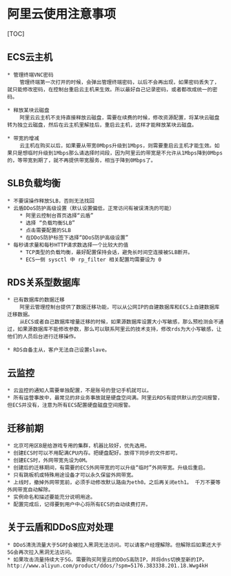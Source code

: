# 阿里云使用注意事项

[TOC]

## ECS云主机
	* 管理终端VNC密码
		管理终端第一次打开的时候，会弹出管理终端密码，以后不会再出现，如果密码丢失了，就只能修改密码，在控制台重启云主机来生效。所以最好自己记录密码，或者都改成统一的密码。

	* 释放某块云磁盘
		阿里云云主机不支持直接释放云磁盘，需要在续费的时候，修改资源配置，将某块云磁盘转为独立云磁盘，然后在云主机里解挂后，重启云主机，这样才能释放某块云磁盘。

	* 带宽的增减
		云主机在购买以后，如果要从带宽0Mbps升级到1Mbps，则需要重启云主机才能生效。如果只是想临时升级到1Mbps那么请选择时间段，因为阿里云的带宽是不允许从1Mbps降到0Mbps的，等带宽到期了，就不再提供带宽服务，相当于降到0Mbps了。
       
## SLB负载均衡
	* 不要误操作释放SLB，否则无法找回
	* 云盾DDoS防护高级设置（默认设置偏低，正常访问有被误清洗的可能）
		* 阿里云控制台首页选择“云盾”
		* 选择 “负载均衡SLB”
		* 点击需要配置的SLB
		* 在DDoS防护标签下选择“DDoS防护高级设置”
	* 每秒请求量和每秒HTTP请求数选择一个比较大的值
		* TCP类型的负载均衡，最好配置保持会话，避免长时间空连接被SLB断开。
		* ECS一侧 sysctl 中 rp_filter 相关配置均需要设为 0

## RDS关系型数据库
	* 已有数据库的数据迁移
		阿里云管理控制台提供了数据迁移功能，可以从公网IP的自建数据库和ECS上自建数据库迁移数据。
		从ECS或者自己数据库增量迁移的时候，如果源数据库设置大小写敏感，那么预检测会不通过，如果源数据库不能修改参数，那么可以联系阿里云的技术支持，修改rds为大小写敏感，让他们的人员后台进行迁移操作。

	* RDS自备主从，客户无法自己设置slave。

## 云监控
	* 云监控的通知人需要单独配置，不是账号的登记手机就可以。
	* 所有运营事故中，最常见的非业务事故就是硬盘空间满。阿里云RDS有提供默认的空间报警，但ECS并没有，注意为所有ECS配置硬盘磁盘空间报警。


## 迁移前期

	* 北京可用区B是给游戏专用的集群，机器比较好，优先选用。
	* 创建ECS时可以不用配满CPU内存。把硬盘配好。放得下同步的文件即可。
	* 创建ECS时，外网带宽先设为0M。
	* 创建后的迁移期间，有需要的ECS外网带宽的可以升级“临时”外网带宽。升级后重启。
	* 只有跳板机或特殊用途设备才可以永久保留外网带宽。
	* 上线时，撤掉外网带宽前，必须手动修改默认路由为eth0。之后再关闭eth1。 千万不要等外网带宽自动解除。
	* 实例命名和描述要能充分说明用途。
	* 配置完成后，记得要到用户中心将所有ECS的自动续费打开。


## 关于云盾和DDoS应对处理

	* DDoS清洗流量大于5G时会被拉入黑洞无法访问。可以请客户经理解除。但解除后如果还大于5G会再次拉入黑洞无法访问。
	* 如果攻击流量持续大于5G，需要购买阿里云的DDoS高防IP，并将dns切换至新的IP。 http://www.aliyun.com/product/ddos/?spm=5176.383338.201.18.Wwg4kH
